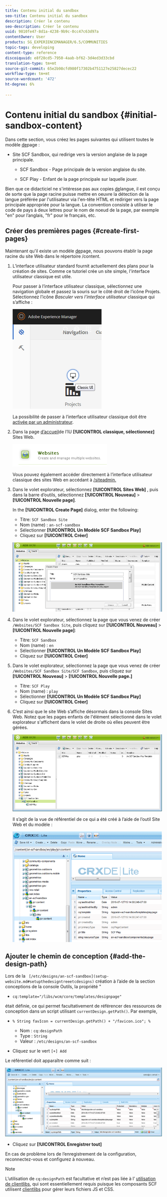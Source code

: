 ```yaml
---
title: Contenu initial du sandbox
seo-title: Contenu initial du sandbox
description: Créer le contenu
seo-description: Créer le contenu
uuid: 9810fe47-8d1a-4238-9b9c-0cc47c63d97a
contentOwner: User
products: SG_EXPERIENCEMANAGER/6.5/COMMUNITIES
topic-tags: developing
content-type: reference
discoiquuid: e8f28cd5-7950-4aab-bf62-3d4ed3d33cbd
translation-type: tm+mt
source-git-commit: 65e2b98cfd980f17302b4751127e25827decec22
workflow-type: tm+mt
source-wordcount: '472'
ht-degree: 6%

---
```



# Contenu initial du sandbox {#initial-sandbox-content}

Dans cette section, vous créez les pages suivantes qui utilisent toutes le modèle [de](initial-app.md#createthepagetemplate)page :

* Site SCF Sandbox, qui redirige vers la version anglaise de la page principale.

   * SCF Sandbox - Page principale de la version anglaise du site.

   * SCF Play - Enfant de la page principale sur laquelle jouer.

Bien que ce didacticiel ne s&#39;intéresse pas aux copies [de](../../help/sites-administering/tc-prep.md)langue, il est conçu de sorte que la page racine puisse mettre en oeuvre la détection de la langue préférée par l&#39;utilisateur via l&#39;en-tête HTML et rediriger vers la page principale appropriée pour la langue. La convention consiste à utiliser le code de pays à deux lettres pour le nom de noeud de la page, par exemple &quot;en&quot; pour l’anglais, &quot;fr&quot; pour le français, etc.

## Créer des premières pages {#create-first-pages}

Maintenant qu&#39;il existe un modèle [de](initial-app.md#createthepagetemplate)page, nous pouvons établir la page racine du site Web dans le répertoire /content.

1. L’interface utilisateur standard fournit actuellement des plans pour la création de sites. Comme ce tutoriel crée un site simple, l&#39;interface utilisateur classique est utile.

   Pour passer à l’interface utilisateur classique, sélectionnez une navigation globale et passez la souris sur le côté droit de l’icône Projets. Sélectionnez l’icône *Basculer vers l’interface utilisateur* classique qui s’affiche :

   ![classic-ui](assets/classic-ui.png)

   La possibilité de passer à l’interface utilisateur classique doit être [activée par un administrateur](../../help/sites-administering/enable-classic-ui.md).

1. Dans la page [d’accueil](http://localhost:4502/welcome.html)de l’IU **[!UICONTROL classique, sélectionnez]** Sites Web.

   ![site Web classique-ui](assets/classic-ui-website.png)

   Vous pouvez également accéder directement à l’interface utilisateur classique des sites Web en accédant à [/siteadmin.](http://localhost:4502/siteadmin)

1. Dans le volet explorateur, sélectionnez **[!UICONTROL Sites Web]** , puis dans la barre d’outils, sélectionnez **[!UICONTROL Nouveau]** > **[!UICONTROL Nouvelle page]**.

   In the **[!UICONTROL Create Page]** dialog, enter the following:

   * Titre: `SCF Sandbox Site`
   * Nom (name) : `an-scf-sandbox`
   * Sélectionner **[!UICONTROL Un Modèle SCF Sandbox Play]**
   * Cliquez sur **[!UICONTROL Créer]**

   ![classic-ui-create-page](assets/classic-ui-create-page.png)

1. Dans le volet explorateur, sélectionnez la page que vous venez de créer `/Websites/SCF Sandbox Site`, puis cliquez sur **[!UICONTROL Nouveau]** > **[!UICONTROL Nouvelle page]**:

   * Titre: `SCF Sandbox`
   * Nom (name) : `en`
   * Sélectionner **[!UICONTROL Un Modèle SCF Sandbox Play]**
   * Cliquez sur **[!UICONTROL Créer]**

1. Dans le volet explorateur, sélectionnez la page que vous venez de créer `/Websites/SCF Sandbox Site/SCF Sandbox`, puis cliquez sur **[!UICONTROL Nouveau]** > **[!UICONTROL Nouvelle page.]**

   * Titre: `SCF Play`
   * Nom (name) : `play`
   * Sélectionner **[!UICONTROL Un Modèle SCF Sandbox Play]**
   * Cliquez sur **[!UICONTROL Créer]**

1. C’est ainsi que le site Web s’affiche désormais dans la console Sites Web. Notez que les pages enfants de l&#39;élément sélectionné dans le volet explorateur s&#39;affichent dans le volet de droite où elles peuvent être gérées.

   ![classic-ui-site-web-page](assets/classic-ui-website-page.png)

   Il s’agit de la vue de référentiel de ce qui a été créé à l’aide de l’outil Site Web et du modèle :

   ![classic-ui-repository-vue](assets/classic-ui-repository-view.png)

## Ajouter le chemin de conception {#add-the-design-path}

Lors de la ` [/etc/designs/an-scf-sandbox](setup-website.md#setupthedesigntreeetcdesigns)` création à l’aide de la section conceptions de la console Outils, la propriété &quot;

* `cq:template="/libs/wcm/core/templates/designpage"`

était définie, ce qui permet facultativement de référencer des ressources de conception dans un script utilisant `currentDesign.getPath()`. Par exemple, 

* `% String favIcon = currentDesign.getPath() + "/favicon.ico"; %`


   * Nom : `cq:designPath`
   * Type : `String`
   * Valeur : `/etc/designs/an-scf-sandbox`

* Cliquez sur le vert `[+] Add`

Le référentiel doit apparaître comme suit :

![classic-ui-repository-path](assets/classic-ui-repository-path.png)

* Cliquez sur **[!UICONTROL Enregistrer tout]**

En cas de problème lors de l’enregistrement de la configuration, reconnectez-vous et configurez à nouveau.

>[!NOTE]
>
>L’utilisation de `cq:designPath` est facultative et n’est pas liée à l’ [utilisation de clientlibs](develop-app.md#includeclientlibsintemplate), qui sont essentiellement requis puisque les composants SCF utilisent [clientlibs](client-customize.md#clientlibs-for-scf) pour gérer leurs fichiers JS et CSS.


